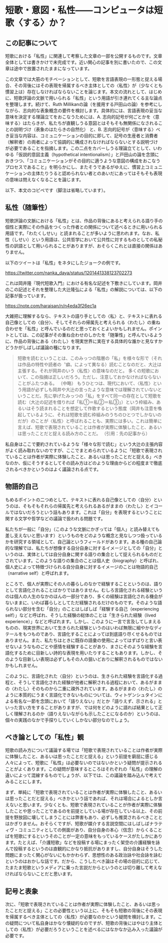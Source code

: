# 短歌・意図・私性――コンピュータは短歌〈する〉か？

## この記事について

短歌における「私性」に関連して考察した文章の一部を公開するものです。文章全体としては書きかけで未完成です。近い関心の記事を別に書いたので、この文章は途中で放置されたままになっています。

この文章では大筋のモチベーションとして、短歌を言語表現の一形態と捉える場合、その背後にはその表現を帰属するべき主体としての〈私性〉が（少なくとも慣習上は）存在しなければならないことを論じます。本文の流れとして、はじめに、短歌評論の文脈で用いられる「私性」という用語が引き連れてくる主な論点を整理します。続けて、Ruth Millikanの論（を援用する戸田山の論）を参考にしながら、志向的な表象概念の要件を検討します。具体的には、言語表現の妥当な意味を決定する理論立てをおこなうためには、A. 志向的記号が何ごとかを〈意味する〉はたらきが、私たちが直観しうる意図とはそもそも無関係になされることの説明づけ（表象のはたらきの自然化） と、B. 志向的記号が〈意味する〉べき妥当な内容は、コミュニケーションの目的に即して、記号の生産者と消費者（解釈者）の両者によって協調的に構成されなければならないとする説明づけ が必要であることを指摘します。この二点をカバーしうる理論立てとして、いわゆる「仮説的意図主義（hypothetical intentionalism）」と戸田山の論を念頭におきつつ、「コミュニケーションがその目的に適うような意図の構成をおこなうプロセスであること」を明らかにし、またそうであるがゆえに、慣習上コミュニケーションの主体たりうると認められない者とのあいだにあってはそもそも表現の意味は問えなくなることを論じます。

以下、本文のコピペです（脚注は省略しています）。

## 私性（随筆性）

短歌評論の文脈における「私性」とは、作品の背後にあると考えられる語り手の個性と実際にその作品をつくった作者との関係について述べるときに用いられる用語です。「わたくしせい」と読まれることが多いように思われます。なお、私性（しせい）という用語は、公共哲学において公共性に対するものとしての私秘性の訳語として用いられることがありますが、おそらくこれとは直接の関係はありません。

以下のツイートは「私性」をネタにしたジョークの例です。

https://twitter.com/nanka_daya/status/1201441338123702273

これは岡井隆『現代短歌入門』における有名な記述を下敷きにしています。岡井のこの記述とそれを整理した大辻隆弘による「私性」の解説については、以下の記事が扱っています。

https://note.com/haraisan/n/n4eda3f26ec1a

大雑把に理解するなら、テキストの語り手としての〈私〉と、テキストに表れる自己像としての〈自分〉、そしてそれらの帰属先と考えられる〈わたし〉の重ね合わせを「私性」と呼んでいるのだと思っておくとよいかもしれません。ポイントとしては、この記事がその重ね合わせのしかたを「随筆性」と呼んでいるように、作品の背後にある〈わたし〉を現実世界に実在する具体的な誰かと見なすかどうかがしばしば議論の種になります。

> 短歌を読むということは、このみっつの階層の「私」を様々な形で（それは作品の特性や読者の〝癖〟によって異なる）読むことなのだと、大辻󠄀は主張する。それが岡井のいう〈私性〉の意味なのだと。
> 多くの短歌において、この指摘は正しいだろう。ただし、注意しておかなければならないことがふたつある。
> （中略）
> もうひとつは、現代において、〈私性〉という用語が必ずしも岡井や大辻󠄀の言ったような意味では理解されていないということだ。先に挙げたみっつの「私」をすべて同一の存在として短歌を読む（大辻󠄀の記述を借りれば「私①＝私②＝私③」）という枠組み、あるいはそう読まれることを想定して作歌するという態度（岡井も注意を喚起しているように、それは短歌を読む枠組みのうちのひとつでしかないのだが）のことが〈私性〉と呼ばれることも、実際には多い。これは簡単に言えば、短歌で表現されていることは作者が実際に体験したこと、あるいは思ったことだと捉える読み方のことだ。
> （引用：先の記事から）

私自身はここで要約されているような「様々な形で読む」という大辻の主張内容がよく読み取れないのですが、ここでまとめられているように「短歌で表現されていることは作者が実際に体験したこと、あるいは思ったことだと捉える」べきなのか、仮にそうするとしてその読み方はどのような理由からどの程度まで徹底されるべきかというのはよく議論される点です。

## 物語的自己

もめるポイントの二つめとして、テキストに表れる自己像としての〈自分〉というのは、そもそもそれらの帰属先と考えられるあるがままの〈わたし〉とイコールではないだろうという話もあります。これは「自分」を表現するということに関する文学や哲学などの議論で扱われる問題です。

私たちが一般に「自分」（このような文脈にかぎっては「個人」と読み替えても差し支えないと思います）というものをどのような概念と見なしつつ扱っているかを研究する領域として、自己論というフィールドがあります。ある種の自己論的な理解では、私たちが想像する自分自身に対するイメージとしての「自分」というのは、実体としては自分自身に関する語りの集合として捉えられるものだとされています。このような語りの集合のことは個人史（biography）と呼ばれ、個人史によって特徴づけられる自分自身に対するイメージのことは物語的自己（narrative self）と呼ばれます。

ところで、個人が実際にその人の暮らしのなかで経験することというのは、語りとして言語化されることばかりではありません。むしろ言語化される経験というのは個人の人生のなかのほんの一部分であり、多くの経験は言語化される機会がないままに、いわば暮らしとしてただ経験されるだけのものです。そのような語られない部分を含む「自分」のことはしばしば「経験する自己（experiencing self）」などと呼ばれ、そうした経験の総体のことは「生きられた経験（lived experience）」などと呼ばれます。しかし、このように一言で言及してしまえるものの、現実世界において生きられた経験というのはいわば無限に細やかなディテールをもつものであり、言語化することによっては到底語り尽くせるものではありません。また、私たちはときに既存の語彙の使用によってはずばりと言い表せないようなものごとや感情を経験することがあり、まさにそのような経験を言語化するために目新しい詩的な表現を用いたりすることもあります。しかし、そのような目新しい表現は必ずしもその人の狙いどおりに解釈されるものではないかもしれません。

このように、言語化された〈自分〉というのは、生きられた経験を言語化する過程と、そうして言語化された経験が他者に解釈される過程において、あるがままの〈わたし〉そのものから二重に疎外されています。あるがままの〈わたし〉のように本質的にうまく言語化できないものについては、ウィトゲンシュタインによる有名な一節を念頭において「語りえない」だとか「語りえず、示される」といった言い方をすることがありますが、では何をどのように語れば結果として正しく理解されるのか（語りえないながらも示したことになるのか）というのは、個々の実践のなかで手探りしていくしかない部分なのでしょう。

## べき論としての「私性」観

短歌の読み方について議論する場では「短歌で表現されていることは作者が実際に体験したこと、あるいは思ったことだと捉える」という前提を窮屈に感じる人々によって、短歌に「私性」は必要ないのではないかという疑問が提示されることがよくあります。この疑問が意味するところはそれぞれの「私性」の理解の違いによって混線するものでしょうが、以下では、この議論を踏み込んで考えてみることにします。

まず、単純に「短歌で表現されていることは作者が実際に体験したこと、あるいは思ったことだと捉える」べきかという話であれば、それは場合によるとしか言えないと思います。少なくとも、短歌で表現されていることが作者が実際に体験したことや思ったことであるのを前提としている場が存在している以上、その前提を野放図に壊してしまうことには弊害もあり、必ずしも推奨されるべきこととはかぎりません。おそらくですが、短歌が媒介する言説空間にはしばしばナラティヴ・コミュニティとしての側面があり、自分自身の本心（信念）からくることばを短歌にするというそのことが一定の意味をもっているケースがたしかにあります。たとえば、「介護短歌」などを投稿する場にまったく架空の介護経験を詠んで投稿するというのは直観的にかなり抵抗がありますし、自分自身はそうした問題にまったく関心がないにもかかわらず、思想性のある政治詠や社会詠を詠むというのはおかしな話です。だから、こうしたべき論はその場の目的に応じて、たまたま短歌というメディアに乗った言説だからというのとは切り離して考えなければならないことだと思います。

## 記号と表象

次に、「短歌で表現されていることは作者が実際に体験したこと、あるいは思ったことだと捉える」ことの必要性という以上に、そもそも短歌の背後にその表現を帰属するべき主体としての〈私性〉が必要なのかという疑問を検討します。この疑問について私自身はかなり懐疑的なのですが、短歌の背後にはやはり主体としての〈私性〉が必要だろうということを述べるにはなかなか込み入った議論が必要です。
